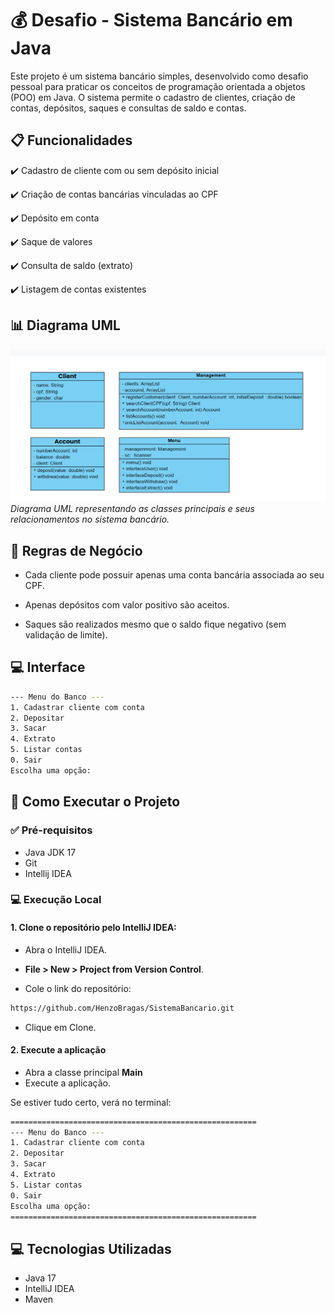 # 💰 Desafio - Sistema Bancário em Java
Este projeto é um sistema bancário simples, desenvolvido como desafio pessoal para praticar os conceitos de programação orientada a objetos (POO) em Java. O sistema permite o cadastro de clientes, criação de contas, depósitos, saques e consultas de saldo e contas.

## 📋 Funcionalidades

✔️ Cadastro de cliente com ou sem depósito inicial

✔️ Criação de contas bancárias vinculadas ao CPF

✔️ Depósito em conta

✔️ Saque de valores

✔️ Consulta de saldo (extrato)

✔️ Listagem de contas existentes

## 📊  Diagrama UML 
![](./images/image.png)
*Diagrama UML representando as classes principais e seus relacionamentos no sistema bancário.*

## 📌 Regras de Negócio
- Cada cliente pode possuir apenas uma conta bancária associada ao seu CPF.

- Apenas depósitos com valor positivo são aceitos.

- Saques são realizados mesmo que o saldo fique negativo (sem validação de limite).

## 💻 Interface 
```bash
--- Menu do Banco ---
1. Cadastrar cliente com conta
2. Depositar
3. Sacar
4. Extrato
5. Listar contas
0. Sair
Escolha uma opção: 
```

## 🔗 Como Executar o Projeto

### ✅ Pré-requisitos
- Java JDK 17
- Git
- Intellij IDEA


### 💻 Execução Local

#### 1. Clone o repositório pelo **IntelliJ IDEA**:

- Abra o IntelliJ IDEA.

-  **File > New > Project from Version Control**.

- Cole o link do repositório:
```bash
https://github.com/HenzoBragas/SistemaBancario.git
```
- Clique em Clone.

#### 2. Execute a aplicação
- Abra a classe principal **Main** 
- Execute a aplicação.

Se estiver tudo certo, verá no terminal:
```bash
=======================================================
--- Menu do Banco ---
1. Cadastrar cliente com conta
2. Depositar
3. Sacar
4. Extrato
5. Listar contas
0. Sair
Escolha uma opção: 
=======================================================
```


## 💻 Tecnologias Utilizadas

- Java 17
- IntelliJ IDEA 
- Maven
